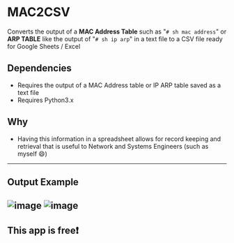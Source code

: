 # MAC2CSV
Converts the output of a **MAC Address Table** such as "```# sh mac address```" or **ARP TABLE** like the output of "```# sh ip arp```" in a text file to a CSV file ready for Google Sheets / Excel
## Dependencies
* Requires the output of a MAC Address table or IP ARP table saved as a text file
* Requires Python3.x
## Why
* Having this information in a spreadsheet allows for record keeping and retrieval that is useful to Network and Systems Engineers (such as myself 😄)
----
## Output Example
![image](https://user-images.githubusercontent.com/48565067/165385408-62f15246-1e20-4bd3-a727-dc32535d0032.png)
![image](https://user-images.githubusercontent.com/48565067/165385563-250e3d6c-9a26-4292-b611-ae4b046c5a0e.png)
---
## This app is free❗
